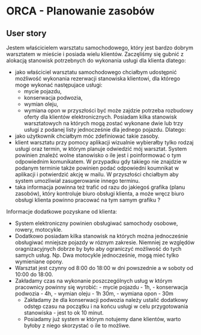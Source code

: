 # ORCA - Planowanie zasobów

## User story

Jestem właścicielem warsztatu samochodowego, który jest bardzo dobrym warsztatem w mieście i posiada wielu klientów. Zaczęliśmy się gubnić z alokacją stanowisk potrzebnych do wykonania usługi dla klienta dlatego:

- jako właściciel warsztatu samochodowego chciałbym udostępnić możliwość wykonania rezerwacji stanowiska klientowi, dla którego moge wykonać następujace usługi:
	- mycie pojazdu,
	- konserwacja podwozia,
	- wymian oleju,
	- wymiana opon
w przyszłości być może zajdzie potrzeba rozbudowy oferty dla klientów elektronicznych.
Posiadam kilka stanowisk warsztatowych na których mogą zostać wykonane dwie lub trzy usługi z podanej listy jednocześnie dla jednego pojazdu. Dlatego:
- jako użytkownik chciałbym móc zdefiniować takie zasoby.
- klient warsztatu przy pomocy aplikacji wizualnie wybierałby tylko rodzaj usługi oraz termin, w którym planuje odwiedzić mój warsztat. System powinien znaleźć wolne stanowisko o ile jest i poinformować o tym odpowiednim komunikatem. W przypadku gdy takiego nie znajdzie w podanym terminie także powinien podać odpowiedni koumnikat w aplikacji i potwierdzić akcję w mailu. W przyszłości chciałbym aby system umozliwiał zasugerowanie innego terminu.
- taka informacja powinna też trafić od razu do jakiegoś grafika (planu zasobów), który kontroluje biuro obsługi klienta, a może wręcz biuro obsługi klienta powinno pracować na tym samym grafiku ? 

Informacje dodatkowe pozyskane od klienta: 

  - System elektroniczny powinien obsługiwać samochody osobowe, rowery, motocykle.
  - Dodatkowo posiadam kilka stanowisk na których można jednocześnie obsługiwać mniejsze pojazdy w róznym zakresie. Niemniej ze względów oragnizacyjnych dobrze by było aby ograniczyć możliwość do tych samych usług. Np. Dwa motocykle jednocześnie, mogą mieć tylko wymieniane opony.
  - Warsztat jest czynny od 8:00 do 18:00 w dni powszednie a w soboty od 10:00 do 18:00.
  - Zakładamy czas na wykonanie poszczególnych usług w którym pracownicy powinny się wyrobić:
		- mycie pojazdu - 1h,
		- konserwacja podwozia - 4h,
		- wymian oleju - 1h 30m,
		- wymiana opon - 30m
	- Zakładamy że dla konserwacji podwozia należy ustalić dodatkowy odstęp czasu na początku i na końcu usługi w celu przygotowania stanowiska - jest to ok 10 minut.
	- Posiadamy już system w którym notujemy dane klientów, warto byłoby z niego skorzystać o ile to możliwe.
